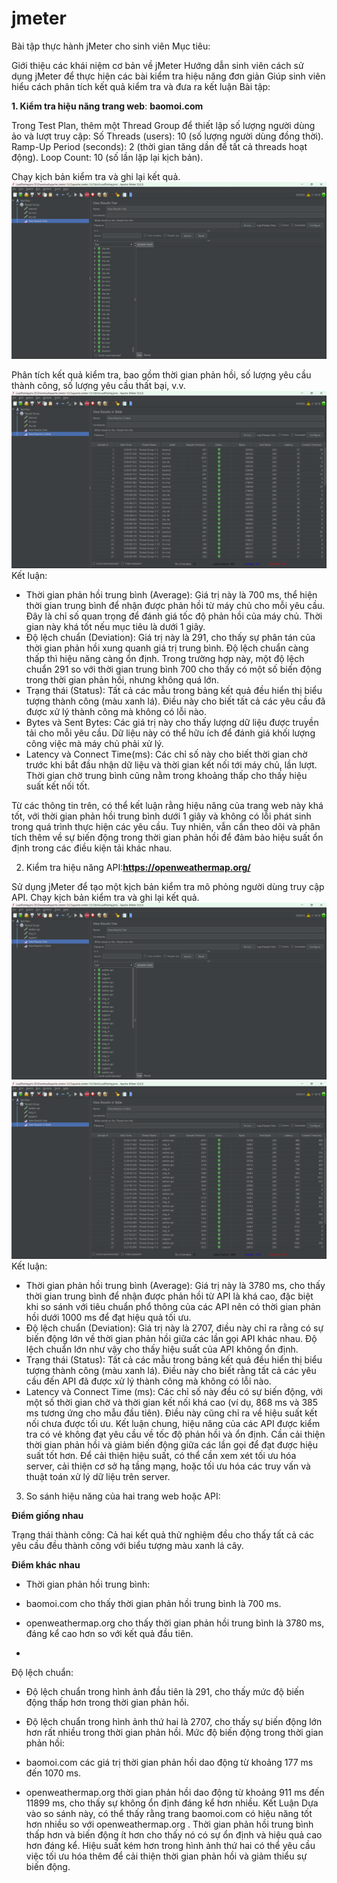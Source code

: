 # jmeter
Bài tập thực hành jMeter cho sinh viên
Mục tiêu:

Giới thiệu các khái niệm cơ bản về jMeter
Hướng dẫn sinh viên cách sử dụng jMeter để thực hiện các bài kiểm tra hiệu năng đơn giản
Giúp sinh viên hiểu cách phân tích kết quả kiểm tra và đưa ra kết luận
Bài tập:

**1. Kiểm tra hiệu năng trang web**: **baomoi.com**

Trong Test Plan, thêm một Thread Group để thiết lập số lượng người dùng ảo và lượt truy cập:
Số Threads (users): 10 (số lượng người dùng đồng thời).
Ramp-Up Period (seconds): 2 (thời gian tăng dần để tất cả threads hoạt động).
Loop Count: 10 (số lần lặp lại kịch bản).

Chạy kịch bản kiểm tra và ghi lại kết quả.
![](jmeter2.png)

Phân tích kết quả kiểm tra, bao gồm thời gian phản hồi, số lượng yêu cầu thành công, số lượng yêu cầu thất bại, v.v.
![](jmeter3.png)
Kết luận:
  - Thời gian phản hồi trung bình (Average): Giá trị này là 700 ms, thể hiện thời gian trung bình để nhận được phản hồi từ máy chủ cho mỗi yêu cầu. Đây là chỉ số quan trọng để đánh giá tốc độ phản hồi của máy chủ. Thời gian này khá tốt nếu mục tiêu là dưới 1 giây.
  - Độ lệch chuẩn (Deviation): Giá trị này là 291, cho thấy sự phân tán của thời gian phản hồi xung quanh giá trị trung bình. Độ lệch chuẩn càng thấp thì hiệu năng càng ổn định. Trong trường hợp này, một độ lệch chuẩn 291 so với thời gian trung bình 700 cho thấy có một số biến động trong thời gian phản hồi, nhưng không quá lớn.
  - Trạng thái (Status): Tất cả các mẫu trong bảng kết quả đều hiển thị biểu tượng thành công (màu xanh lá). Điều này cho biết tất cả các yêu cầu đã được xử lý thành công mà không có lỗi nào.
  - Bytes và Sent Bytes: Các giá trị này cho thấy lượng dữ liệu được truyền tải cho mỗi yêu cầu. Dữ liệu này có thể hữu ích để đánh giá khối lượng công việc mà máy chủ phải xử lý.
  - Latency và Connect Time(ms): Các chỉ số này cho biết thời gian chờ trước khi bắt đầu nhận dữ liệu và thời gian kết nối tới máy chủ, lần lượt. Thời gian chờ trung bình cũng nằm trong khoảng thấp cho thấy hiệu suất kết nối tốt.
    
  Từ các thông tin trên, có thể kết luận rằng hiệu năng của trang web này khá tốt, với thời gian phản hồi trung bình dưới 1 giây và không có lỗi phát sinh trong quá trình thực hiện các yêu cầu. Tuy nhiên, vẫn cần theo dõi và phân tích thêm về sự biến động trong thời gian phản hồi để đảm bảo hiệu suất ổn định trong các điều kiện tải khác nhau.

2. Kiểm tra hiệu năng API:**https://openweathermap.org/**

Sử dụng jMeter để tạo một kịch bản kiểm tra mô phỏng người dùng truy cập API.
Chạy kịch bản kiểm tra và ghi lại kết quả.
![](jmeter4.png)
![](jmeter5.png)
  Kết luận:
 - Thời gian phản hồi trung bình (Average): Giá trị này là 3780 ms, cho thấy thời gian trung bình để nhận được phản hồi từ API là khá cao, đặc biệt khi so sánh với tiêu chuẩn phổ thông của các API nên có thời gian phản hồi dưới 1000 ms để đạt hiệu quả tối ưu.
  - Độ lệch chuẩn (Deviation): Giá trị này là 2707, điều này chỉ ra rằng có sự biến động lớn về thời gian phản hồi giữa các lần gọi API khác nhau. Độ lệch chuẩn lớn như vậy cho thấy hiệu suất của API không ổn định.
  - Trạng thái (Status): Tất cả các mẫu trong bảng kết quả đều hiển thị biểu tượng thành công (màu xanh lá). Điều này cho biết rằng tất cả các yêu cầu đến API đã được xử lý thành công mà không có lỗi nào.
  - Latency và Connect Time (ms): Các chỉ số này đều có sự biến động, với một số thời gian chờ và thời gian kết nối khá cao (ví dụ, 868 ms và 385 ms tương ứng cho mẫu đầu tiên). Điều này cũng chỉ ra về hiệu suất kết nối chưa được tối ưu.
Kết luận chung, hiệu năng của các API được kiểm tra có vẻ không đạt yêu cầu về tốc độ phản hồi và ổn định. Cần cải thiện thời gian phản hồi và giảm biến động giữa các lần gọi để đạt được hiệu suất tốt hơn. Để cải thiện hiệu suất, có thể cần xem xét tối ưu hóa server, cải thiện cơ sở hạ tầng mạng, hoặc tối ưu hóa các truy vấn và thuật toán xử lý dữ liệu trên server.

3. So sánh hiệu năng của hai trang web hoặc API:
   
**Điểm giống nhau**
 
Trạng thái thành công: Cả hai kết quả thử nghiệm đều cho thấy tất cả các yêu cầu đều thành công với biểu tượng màu xanh lá cây.
  
**Điểm khác nhau**

   - Thời gian phản hồi trung bình:

  - baomoi.com cho thấy thời gian phản hồi trung bình là 700 ms.
  - openweathermap.org cho thấy thời gian phản hồi trung bình là 3780 ms, đáng kể cao hơn so với kết quả đầu tiên.
  - 
Độ lệch chuẩn:

  - Độ lệch chuẩn trong hình ảnh đầu tiên là 291, cho thấy mức độ biến động thấp hơn trong thời gian phản hồi.
  - Độ lệch chuẩn trong hình ảnh thứ hai là 2707, cho thấy sự biến động lớn hơn rất nhiều trong thời gian phản hồi.
Mức độ biến động trong thời gian phản hồi:

  -  baomoi.com các giá trị thời gian phản hồi dao động từ khoảng 177 ms đến 1070 ms.
  - openweathermap.org thời gian phản hồi dao động từ khoảng 911 ms đến 11899 ms, cho thấy sự không ổn định đáng kể hơn nhiều.
Kết Luận
Dựa vào so sánh này, có thể thấy rằng trang baomoi.com có hiệu năng tốt hơn nhiều so với openweathermap.org . Thời gian phản hồi trung bình thấp hơn và biến động ít hơn cho thấy nó có sự ổn định và hiệu quả cao hơn đáng kể. Hiệu suất kém hơn trong hình ảnh thứ hai có thể yêu cầu việc tối ưu hóa thêm để cải thiện thời gian phản hồi và giảm thiểu sự biến động.
